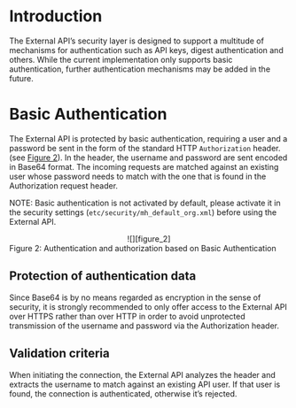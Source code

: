 
[figure_2]: media/img/figure_2.png "Figure 2: Authentication and authorization based on Basic Authentication"

# Introduction

The External API’s security layer is designed to support a multitude of mechanisms for authentication such as API
keys, digest authentication and others. While the current implementation only supports basic authentication, further
authentication mechanisms may be added in the future.

# Basic Authentication
The External API is protected by basic authentication, requiring a user and a password be sent in the form of the
standard HTTP `Authorization` header. (see [Figure 2](#figure_2)). In the header, the username and password are sent
encoded in Base64 format. The incoming requests are matched against an existing user whose password needs to match with
the one that is found in the Authorization request header.

NOTE: Basic authentication is not activated by default, please activate it in the security settings
(`etc/security/mh_default_org.xml`) before using the External API.

<center>
![][figure_2]
</center>
<a name="figure_2"></a>Figure 2: Authentication and authorization based on Basic Authentication

## Protection of authentication data
Since Base64 is by no means regarded as encryption in the sense of security, it is strongly recommended to only offer
access to the External API over HTTPS rather than over HTTP in order to avoid unprotected transmission of the
username and password via the Authorization header.


## Validation criteria
When initiating the connection, the External API analyzes the header and extracts the username to match against an
existing API user. If that user is found, the connection is authenticated, otherwise it’s rejected.
